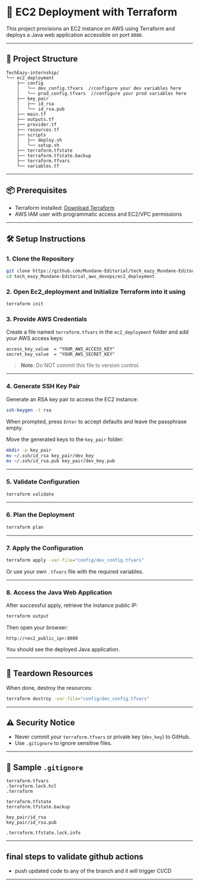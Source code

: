 # 🚀 EC2 Deployment with Terraform

This project provisions an EC2 instance on AWS using Terraform and deploys a Java web application accessible on port `8080`.

---

## 📆 Project Structure

```
TechEazy-internship/
└── ec2_deployment
    ├── config
    │   └── dev_config.tfvars  //configure your dev variables here
    │   └── prod_config.tfvars  //configure your prod variables here
    ├── key_pair
    │   ├── id_rsa
    │   └── id_rsa.pub
    ├── main.tf
    ├── outputs.tf
    ├── provider.tf
    ├── resources.tf
    ├── scripts
    │   ├── deploy.sh
    │   └── setup.sh
    ├── terraform.tfstate
    ├── terraform.tfstate.backup
    ├── terraform.tfvars
    └── variables.tf
```
---

## 📦 Prerequisites

- Terraform installed: [Download Terraform](https://www.terraform.io/downloads)
- AWS IAM user with programmatic access and EC2/VPC permissions

---

## 🛠️ Setup Instructions

### 1. Clone the Repository

```bash
git clone https://github.com/Mundane-Editorial/tech_eazy_Mundane-Editorial_aws_devops.git
cd tech_eazy_Mundane-Editorial_aws_devops/ec2_deployment
```

### 2. Open Ec2_deployment and Initialize Terraform into it using 

```bash
terraform init
```

### 3. Provide AWS Credentials

Create a file named `terraform.tfvars` in the `ec2_deployment` folder and add your AWS access keys:

```hcl
access_key_value  = "YOUR_AWS_ACCESS_KEY"
secret_key_value  = "YOUR_AWS_SECRET_KEY"
```

> **Note**: Do NOT commit this file to version control.

---

### 4. Generate SSH Key Pair

Generate an RSA key pair to access the EC2 instance:

```bash
ssh-keygen -t rsa
```

When prompted, press `Enter` to accept defaults and leave the passphrase empty.

Move the generated keys to the `key_pair` folder:

```bash
mkdir -p key_pair
mv ~/.ssh/id_rsa key_pair/dev_key
mv ~/.ssh/id_rsa.pub key_pair/dev_key.pub
```

---

### 5. Validate Configuration

```bash
terraform validate
```

---

### 6. Plan the Deployment

```bash
terraform plan
```

---

### 7. Apply the Configuration

```bash
terraform apply -var-file="config/dev_config.tfvars"
```

Or use your own `.tfvars` file with the required variables.

---

### 8. Access the Java Web Application

After successful apply, retrieve the instance public IP:

```bash
terraform output
```

Then open your browser:

```
http://<ec2_public_ip>:8080
```

You should see the deployed Java application.

---

## 🧹 Teardown Resources

When done, destroy the resources:

```bash
terraform destroy -var-file="config/dev_config.tfvars"
```

---

## ⚠️ Security Notice

- Never commit your `terraform.tfvars` or private key (`dev_key`) to GitHub.
- Use `.gitignore` to ignore sensitive files.

---

## 📁 Sample `.gitignore`

```gitignore
terraform.tfvars
.terraform.lock.hcl
.terraform

terraform.tfstate
terraform.tfstate.backup

key_pair/id_rsa
key_pair/id_rsa.pub

.terraform.tfstate.lock.info
```

---

## final steps to validate github actions 

- push updated code to any of the branch and it will trigger CI/CD

---
